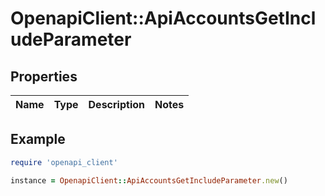# OpenapiClient::ApiAccountsGetIncludeParameter

## Properties

| Name | Type | Description | Notes |
| ---- | ---- | ----------- | ----- |

## Example

```ruby
require 'openapi_client'

instance = OpenapiClient::ApiAccountsGetIncludeParameter.new()
```

